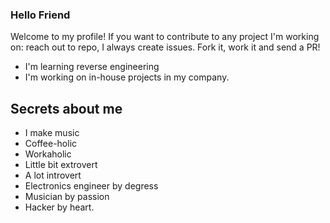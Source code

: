 ### Hello Friend

Welcome to my profile! If you want to contribute to any project I'm working on: reach out to repo, I always create issues. Fork it, work it and send a PR! 
- I'm learning reverse engineering
- I'm working on in-house projects in my company.

## Secrets about me
- I make music
- Coffee-holic
- Workaholic
- Little bit extrovert
- A lot introvert
- Electronics engineer by degress
- Musician by passion
- Hacker by heart.